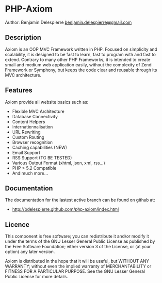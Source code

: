 PHP-Axiom
=========

Author: Benjamin Delespierre <benjamin.delespierre@gmail.com>

Description
-----------

Axiom is an OOP MVC Framework written in PHP. Focused on simplicity and scalability,
it is designed to be fast to learn, fast to program with and fast to extend.
Contrary to many other PHP Frameworks, it is intended to create small and 
medium web application easily, without the complexity of Zend Framework or 
Symphony, but keeps the code clear and reusable through its MVC architecture.


Features
--------

Axiom provide all website basics such as:

* Flexible MVC Architecture
* Database Connectivity
* Content Helpers
* Internationnalisation
* URL Rewriting
* Custom Routing
* Browser recognition
* Caching capabilities (NEW)
* Email Support
* RSS Support (TO BE TESTED)
* Various Output Format (xhtml, json, xml, rss...)
* PHP > 5.2 Compatible
* And much more... 

Documentation
-------------

The documentation for the lastest active branch can be found on github at:

* http://bdelespierre.github.com/php-axiom/index.html

Licence
-------

This component is free software; you can redistribute it and/or
modify it under the terms of the GNU Lesser General Public
License as published by the Free Software Foundation; either
version 3 of the License, or (at your option) any later version.

Axiom is distributed in the hope that it will be useful,
but WITHOUT ANY WARRANTY; without even the implied warranty of
MERCHANTABILITY or FITNESS FOR A PARTICULAR PURPOSE. See the GNU
Lesser General Public License for more details.